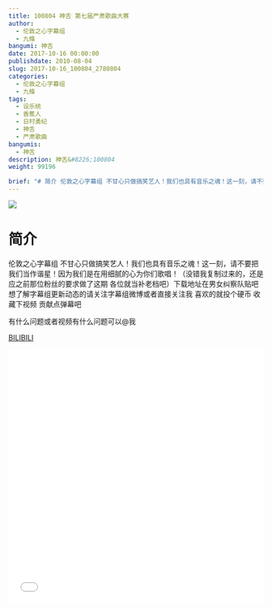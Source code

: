 ```yaml
---
title: 100804 神舌 第七届严肃歌曲大赛
author: 
  - 伦敦之心字幕组
  - 九條
bangumi: 神舌
date: 2017-10-16 00:00:00
publishdate: 2010-08-04
slug: 2017-10-16_100804_2780804
categories: 
  - 伦敦之心字幕组
  - 九條
tags: 
  - 设乐统
  - 香蕉人
  - 日村勇纪
  - 神舌
  - 严肃歌曲
bangumis: 
  - 神舌
description: 神舌&#8226;100804
weight: 99196

brief: "# 简介 伦敦之心字幕组 不甘心只做搞笑艺人！我们也具有音乐之魂！这一刻，请不要把我们当作谐星！因为我们是在用细腻的心为你们歌唱！（没错我复制过来的，还是应之前那位粉丝的要求做了这期 各位就当补老档吧）下载地址在男女纠察队贴吧 想了解字幕组更新动态的请关注字幕组微博或者直接关注我 喜欢的就投个硬币 收藏下视频 贡献点弹幕吧 有什么问题或者视频有什么问题可以@我"
---
```


![](https://i.imgur.com/a5WYryx.jpg)

# 简介  
伦敦之心字幕组 不甘心只做搞笑艺人！我们也具有音乐之魂！这一刻，请不要把我们当作谐星！因为我们是在用细腻的心为你们歌唱！（没错我复制过来的，还是应之前那位粉丝的要求做了这期 各位就当补老档吧）下载地址在男女纠察队贴吧 想了解字幕组更新动态的请关注字幕组微博或者直接关注我 喜欢的就投个硬币 收藏下视频 贡献点弹幕吧


有什么问题或者视频有什么问题可以@我

  [BILIBILI](https://www.bilibili.com/video/av2780804/)


<div class="vcontainer">  <iframe class='video' src="//www.bilibili.com/blackboard/player.html?aid=2780804" width="100%" height="500" frameborder="0" allowfullscreen="allowfullscreen"></iframe></div>
